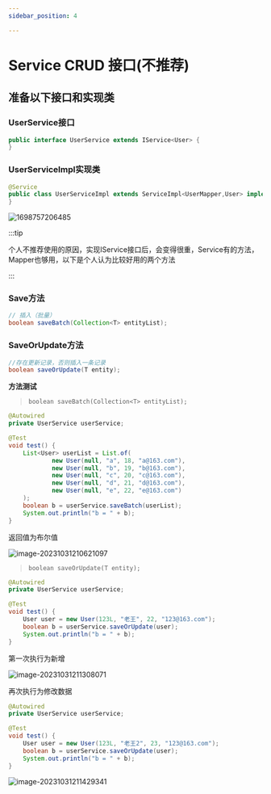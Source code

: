 ```yaml
---
sidebar_position: 4

---
```

#  Service CRUD 接口(不推荐)

## 准备以下接口和实现类

### UserService接口

```java
public interface UserService extends IService<User> {
}
```

### UserServiceImpl实现类

```java
@Service
public class UserServiceImpl extends ServiceImpl<UserMapper,User> implements UserService {
}
```

![1698757206485](https://cdn.jsdelivr.net/gh/studio-hu/drawingBed/img/202310312100346.png)



:::tip

个人不推荐使用的原因，实现IService接口后，会变得很重，Service有的方法，Mapper也够用，以下是个人认为比较好用的两个方法

:::



### Save方法

```java
// 插入（批量）
boolean saveBatch(Collection<T> entityList);
```

###  SaveOrUpdate方法

```java
//存在更新记录，否则插入一条记录
boolean saveOrUpdate(T entity);
```

**方法测试**

> `boolean saveBatch(Collection<T> entityList);`

```java
@Autowired
private UserService userService;

@Test
void test() {
    List<User> userList = List.of(
            new User(null, "a", 18, "a@163.com"),
            new User(null, "b", 19, "b@163.com"),
            new User(null, "c", 20, "c@163.com"),
            new User(null, "d", 21, "d@163.com"),
            new User(null, "e", 22, "e@163.com")
    );
    boolean b = userService.saveBatch(userList);
    System.out.println("b = " + b);
}
```

返回值为布尔值

![image-20231031210621097](https://cdn.jsdelivr.net/gh/studio-hu/drawingBed/img/202310312106132.png)

> `boolean saveOrUpdate(T entity);`

```java
@Autowired
private UserService userService;

@Test
void test() {
    User user = new User(123L, "老王", 22, "123@163.com");
    boolean b = userService.saveOrUpdate(user);
    System.out.println("b = " + b);
}
```

第一次执行为新增

![image-20231031211308071](https://cdn.jsdelivr.net/gh/studio-hu/drawingBed/img/202310312113107.png)

再次执行为修改数据

```java
@Autowired
private UserService userService;

@Test
void test() {
    User user = new User(123L, "老王2", 23, "123@163.com");
    boolean b = userService.saveOrUpdate(user);
    System.out.println("b = " + b);
}
```

![image-20231031211429341](https://cdn.jsdelivr.net/gh/studio-hu/drawingBed/img/202310312114384.png)